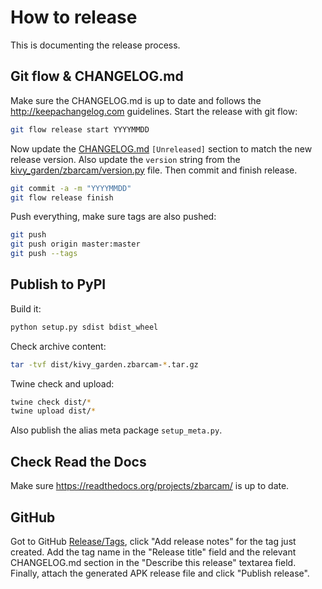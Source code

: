 # How to release

This is documenting the release process.


## Git flow & CHANGELOG.md

Make sure the CHANGELOG.md is up to date and follows the http://keepachangelog.com guidelines.
Start the release with git flow:
```sh
git flow release start YYYYMMDD
```
Now update the [CHANGELOG.md](/CHANGELOG.md) `[Unreleased]` section to match the new release version.
Also update the `version` string from the
[kivy_garden/zbarcam/version.py](https://github.com/kivy-garden/zbarcam/blob/develop/kivy_garden/zbarcam/version.py)
file.
Then commit and finish release.
```sh
git commit -a -m "YYYYMMDD"
git flow release finish
```
Push everything, make sure tags are also pushed:
```sh
git push
git push origin master:master
git push --tags
```

## Publish to PyPI

Build it:
```sh
python setup.py sdist bdist_wheel
```
Check archive content:
```sh
tar -tvf dist/kivy_garden.zbarcam-*.tar.gz
```
Twine check and upload:
```sh
twine check dist/*
twine upload dist/*
```
Also publish the alias meta package `setup_meta.py`.

## Check Read the Docs

Make sure <https://readthedocs.org/projects/zbarcam/> is up to date.

## GitHub

Got to GitHub [Release/Tags](https://github.com/kivy-garden/zbarcam/tags), click "Add release notes" for the tag just created.
Add the tag name in the "Release title" field and the relevant CHANGELOG.md section in the "Describe this release" textarea field.
Finally, attach the generated APK release file and click "Publish release".
